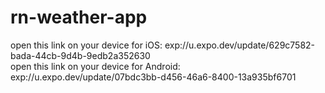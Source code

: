 # rn-weather-app
open this link on your device for iOS: exp://u.expo.dev/update/629c7582-bada-44cb-9d4b-9edb2a352630  
open this link on your device for Android: exp://u.expo.dev/update/07bdc3bb-d456-46a6-8400-13a935bf6701
